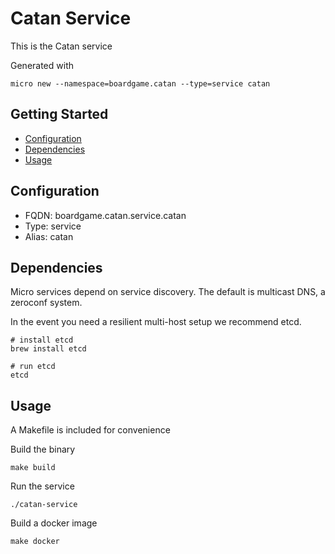 # Catan Service

This is the Catan service

Generated with

```
micro new --namespace=boardgame.catan --type=service catan
```

## Getting Started

- [Configuration](#configuration)
- [Dependencies](#dependencies)
- [Usage](#usage)

## Configuration

- FQDN: boardgame.catan.service.catan
- Type: service
- Alias: catan

## Dependencies

Micro services depend on service discovery. The default is multicast DNS, a zeroconf system.

In the event you need a resilient multi-host setup we recommend etcd.

```
# install etcd
brew install etcd

# run etcd
etcd
```

## Usage

A Makefile is included for convenience

Build the binary

```
make build
```

Run the service
```
./catan-service
```

Build a docker image
```
make docker
```